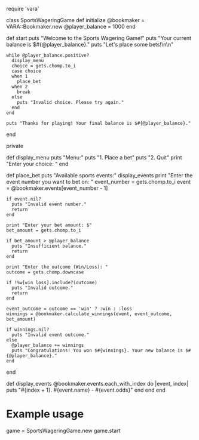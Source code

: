 require 'vara'

class SportsWageringGame
  def initialize
    @bookmaker = VARA::Bookmaker.new
    @player_balance = 1000
  end

  def start
    puts "Welcome to the Sports Wagering Game!"
    puts "Your current balance is $#{@player_balance}."
    puts "Let's place some bets!\n\n"

    while @player_balance.positive?
      display_menu
      choice = gets.chomp.to_i
      case choice
      when 1
        place_bet
      when 2
        break
      else
        puts "Invalid choice. Please try again."
      end
    end

    puts "Thanks for playing! Your final balance is $#{@player_balance}."
  end

  private

  def display_menu
    puts "Menu:"
    puts "1. Place a bet"
    puts "2. Quit"
    print "Enter your choice: "
  end

  def place_bet
    puts "Available sports events:"
    display_events
    print "Enter the event number you want to bet on: "
    event_number = gets.chomp.to_i
    event = @bookmaker.events[event_number - 1]

    if event.nil?
      puts "Invalid event number."
      return
    end

    print "Enter your bet amount: $"
    bet_amount = gets.chomp.to_i

    if bet_amount > @player_balance
      puts "Insufficient balance."
      return
    end

    print "Enter the outcome (Win/Loss): "
    outcome = gets.chomp.downcase

    if !%w[win loss].include?(outcome)
      puts "Invalid outcome."
      return
    end

    event_outcome = outcome == 'win' ? :win : :loss
    winnings = @bookmaker.calculate_winnings(event, event_outcome, bet_amount)

    if winnings.nil?
      puts "Invalid event outcome."
    else
      @player_balance += winnings
      puts "Congratulations! You won $#{winnings}. Your new balance is $#{@player_balance}."
    end
  end

  def display_events
    @bookmaker.events.each_with_index do |event, index|
      puts "#{index + 1}. #{event.name} - #{event.odds}"
    end
  end
end

# Example usage
game = SportsWageringGame.new
game.start
